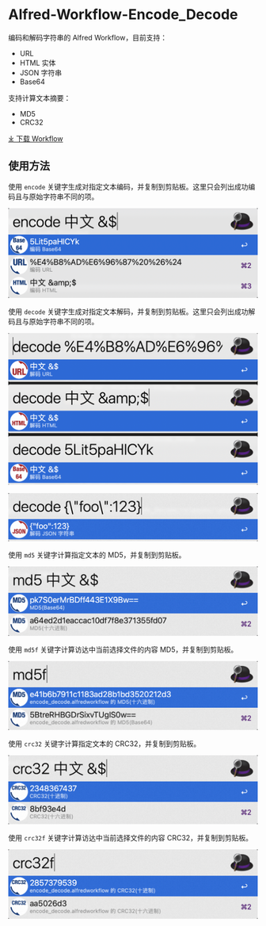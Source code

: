 # Alfred-Workflow-Encode_Decode

编码和解码字符串的 Alfred Workflow，目前支持：

- URL
- HTML 实体
- JSON 字符串
- Base64

支持计算文本摘要：

- MD5
- CRC32

[⤓ 下载 Workflow](https://github.com/CYJB/Alfred-Workflow-Encode_Decode/releases/latest/download/encode_decode.alfredworkflow)

## 使用方法

使用 `encode` 关键字生成对指定文本编码，并复制到剪贴板。这里只会列出成功编码且与原始字符串不同的项。

![Alfred workflow encode](images/encode.png)

使用 `decode` 关键字生成对指定文本解码，并复制到剪贴板。这里只会列出成功解码且与原始字符串不同的项。

![Alfred workflow decode](images/decode.png)

![Alfred workflow decode json](images/decode_json.png)

使用 `md5` 关键字计算指定文本的 MD5，并复制到剪贴板。

![Alfred workflow md5](images/md5.png)

使用 `md5f` 关键字计算访达中当前选择文件的内容 MD5，并复制到剪贴板。

![Alfred workflow md5 file](images/md5f.png)

使用 `crc32` 关键字计算指定文本的 CRC32，并复制到剪贴板。

![Alfred workflow crc32](images/crc32.png)

使用 `crc32f` 关键字计算访达中当前选择文件的内容 CRC32，并复制到剪贴板。

![Alfred workflow crc32 file](images/crc32f.png)
